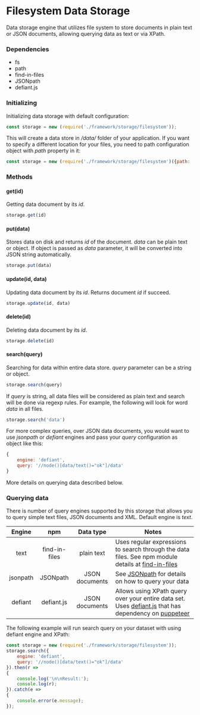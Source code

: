 # Filesystem Data Storage

Data storage engine that utilizes file system to store documents in plain text or JSON documents, allowing querying data as text or via XPath.

### Dependencies

- fs
- path
- find-in-files
- JSONpath
- defiant.js

### Initializing

Initializing data storage with default configuration:

```js
const storage = new (require('./framework/storage/filesystem'));
```

This will create a data store in _/data/_ folder of your application. If you want to specify a different location for your files, you need to path configuration object with _path_ property in it:

```js
const storage = new (require('./framework/storage/filesystem')({path: '/users/me/data'});
```

### Methods

#### get(id)
Getting data document by its _id_.

```js
storage.get(id)
```

#### put(data)
Stores data on disk and returns _id_ of the document. _data_ can be plain text or object. If object is passed as _data_ parameter, it will be converted into JSON string automatically.

```js
storage.put(data)
```

#### update(id, data)
Updating data document by its _id_. Returns document _id_ if succeed.

```js
storage.update(id, data)
```

#### delete(id)
Deleting data document by its _id_.

```js
storage.delete(id)
```

#### search(query)
Searching for data within entire data store. _query_ parameter can be a string or object.

```js
storage.search(query)
```

If _query_ is string, all data files will be considered as plain text and search will be done via regexp rules. For example, the following will look for word _data_ in all files.

```js
storage.search('data')
```

For more complex queries, over JSON data documents, you would want to use _jsonpath_ or _defiant_ engines and pass your _query_ configuration as object like this:

```js
{
    engine: 'defiant',
    query: '//node()[data/text()="ok"]/data'
}
```

More details on querying data described below.

### Querying data

There is number of query engines supported by this storage that allows you to query simple text files, JSON documents and XML. Default engine is _text_.


| Engine | npm | Data type | Notes |
|:------------:|:------------:|:------------:|------------|
| text | find-in-files | plain text | Uses regular expressions to search through the data files.  See npm module details at [find-in-files](https://www.npmjs.com/package/find-in-files) |
| jsonpath | JSONpath| JSON documents | See [JSONpath](https://www.npmjs.com/package/JSONPath) for details on how to query your data|
| defiant | defiant.js | JSON documents | Allows using XPath query over your entire data set. Uses [defiant.js](https://www.defiantjs.com) that has dependency on [puppeteer](https://github.com/GoogleChrome/puppeteer)|

The following example will run search query on your dataset with using defiant engine and XPath:

```js
const storage = new (require('./framework/storage/filesystem'));
storage.search({
    engine: 'defiant',
    query: '//node()[data/text()="ok"]/data'
}).then(r =>
{
    console.log('\n\nResult:');
    console.log(r);
}).catch(e =>
{
    console.error(e.message);
});

```
